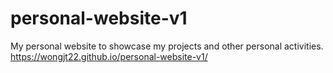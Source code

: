# personal-website-v1
My personal website to showcase my projects and other personal activities.
https://wongjt22.github.io/personal-website-v1/
